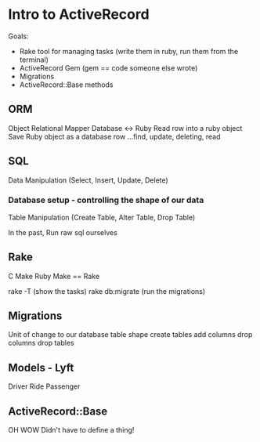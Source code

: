 # Intro to ActiveRecord

Goals:
* Rake
tool for managing tasks (write them in ruby, run them from the terminal)
* ActiveRecord Gem (gem == code someone else wrote)
* Migrations
* ActiveRecord::Base methods

## ORM
Object Relational Mapper
Database <-> Ruby
Read row into a ruby object
Save Ruby object as a database row
...find, update, deleting, read

## SQL

Data Manipulation
(Select, Insert, Update, Delete)

### Database setup - controlling the shape of our data
Table Manipulation
(Create Table, Alter Table, Drop Table)

In the past,
Run raw sql ourselves

## Rake

C Make
Ruby Make == Rake

rake -T (show the tasks)
rake db:migrate (run the migrations)

## Migrations

Unit of change to our database table shape
create tables
add columns
drop columns
drop tables


## Models - Lyft
Driver
Ride
Passenger

## ActiveRecord::Base

OH WOW
Didn't have to define a thing!
